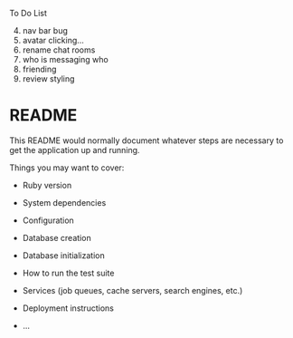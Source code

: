 To Do List

4) nav bar bug
6) avatar clicking...
1) rename chat rooms
2) who is messaging who
7) friending
5) review styling
<!-- 3) onclose -->



# README

This README would normally document whatever steps are necessary to get the
application up and running.

Things you may want to cover:

* Ruby version

* System dependencies

* Configuration

* Database creation

* Database initialization

* How to run the test suite

* Services (job queues, cache servers, search engines, etc.)

* Deployment instructions

* ...
